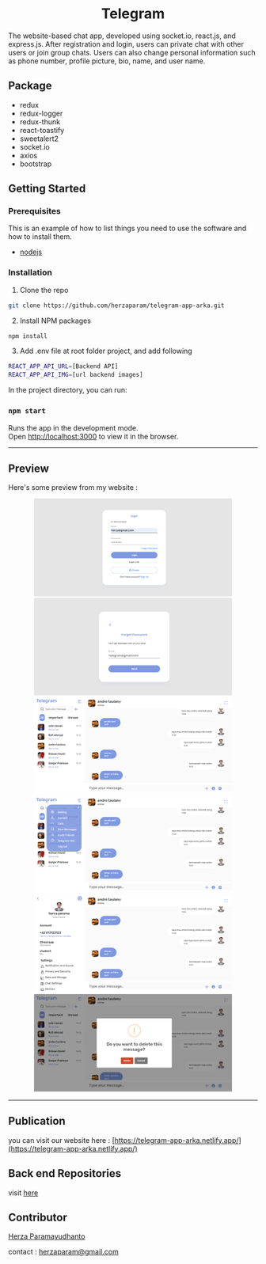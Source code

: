 <h1 align="center">Telegram</h1>
The website-based chat app, developed using socket.io, react.js, and express.js. After registration and login, users can private chat with other users or join group chats. Users can also change personal information such as phone number, profile picture, bio, name, and user name.

## Package 
- redux
- redux-logger
- redux-thunk
- react-toastify
- sweetalert2
- socket.io
- axios
- bootstrap

## Getting Started

### Prerequisites

This is an example of how to list things you need to use the software and how to install them.

* [nodejs](https://nodejs.org/en/download/)


### Installation

1. Clone the repo
```sh
git clone https://github.com/herzaparam/telegram-app-arka.git
```
2. Install NPM packages
```sh
npm install
```
3. Add .env file at root folder project, and add following
```sh
REACT_APP_API_URL=[Backend API]
REACT_APP_API_IMG=[url backend images]
```

In the project directory, you can run:
### `npm start`

Runs the app in the development mode.\
Open [http://localhost:3000](http://localhost:3000) to view it in the browser.

---
## Preview
Here's some preview from my website :

<div align="center">
  <img width="400" src="https://github.com/herzaparam/telegram-app-arka/blob/master/src/assets/image/login.png" alt="Login page">
  <img width="400" src="https://github.com/herzaparam/telegram-app-arka/blob/master/src/assets/image/forgot%20password.png" alt="Forgot Password page">
  <img width="400" src="https://github.com/herzaparam/telegram-app-arka/blob/master/src/assets/image/chat-room.png" alt="Chat Room page">
  <img width="400" src="https://github.com/herzaparam/telegram-app-arka/blob/master/src/assets/image/setting.png" alt="Setting tab">
  <img width="400" src="https://github.com/herzaparam/telegram-app-arka/blob/master/src/assets/image/edit%20profile.png" alt="Edit Profile tab">
  <img width="400" src="https://github.com/herzaparam/telegram-app-arka/blob/master/src/assets/image/delete%20message.png" alt="Delete Message tab">
</div>

---


## Publication
you can visit our website here : [https://telegram-app-arka.netlify.app/](https://telegram-app-arka.netlify.app/)

## Back end Repositories
visit [here](https://github.com/herzaparam/telegram-api-arka)

## Contributor
[Herza Paramayudhanto](https://github.com/herzaparam)

contact :
herzaparam@gmail.com
